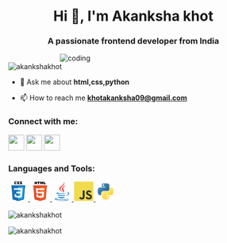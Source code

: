 
<h1 align="center">Hi 👋, I'm Akanksha khot</h1>
<h3 align="center">A passionate frontend developer from India</h3>
<img align="right" alt="coding" width=400 src="https://cdn.dribbble.com/users/1162077/screenshots/3848914/programmer.gif">

<p align="left"> <img src="https://komarev.com/ghpvc/?username=akankshakhot&label=Profile%20views&color=0e75b6&style=flat" alt="akankshakhot" /> </p>

- 💬 Ask me about **html,css,python**

- 📫 How to reach me **khotakanksha09@gmail.com**

<h3 align="left">Connect with me:</h3>
<p>
<img height="32" width="32" src="https://cdn.jsdelivr.net/npm/simple-icons@v8/icons/linkedin.svg" />
<img height="32" width="32" src="https://cdn.jsdelivr.net/npm/simple-icons@v8/icons/instagram.svg" />
<img height="32" width="32" src="https://cdn.jsdelivr.net/npm/simple-icons@v8/icons/gmail.svg" />


</p>
<p align="left">
</p>

<h3 align="left">Languages and Tools:</h3>
<p align="left"> <a href="https://www.w3schools.com/css/" target="_blank" rel="noreferrer"> <img src="https://raw.githubusercontent.com/devicons/devicon/master/icons/css3/css3-original-wordmark.svg" alt="css3" width="40" height="40"/> </a> <a href="https://www.w3.org/html/" target="_blank" rel="noreferrer"> <img src="https://raw.githubusercontent.com/devicons/devicon/master/icons/html5/html5-original-wordmark.svg" alt="html5" width="40" height="40"/> </a> <a href="https://www.java.com" target="_blank" rel="noreferrer"> <img src="https://raw.githubusercontent.com/devicons/devicon/master/icons/java/java-original.svg" alt="java" width="40" height="40"/> </a> <a href="https://developer.mozilla.org/en-US/docs/Web/JavaScript" target="_blank" rel="noreferrer"> <img src="https://raw.githubusercontent.com/devicons/devicon/master/icons/javascript/javascript-original.svg" alt="javascript" width="40" height="40"/> </a> <a href="https://www.python.org" target="_blank" rel="noreferrer"> <img src="https://raw.githubusercontent.com/devicons/devicon/master/icons/python/python-original.svg" alt="python" width="40" height="40"/> </a> </p>

<p><img align="center" src="https://github-readme-stats.vercel.app/api/top-langs?username=akankshakhot&show_icons=true&locale=en&layout=compact" alt="akankshakhot" /></p>

<p><img align="center" src="https://github-readme-streak-stats.herokuapp.com/?user=akankshakhot&" alt="akankshakhot" /></p>
